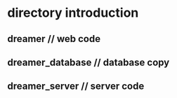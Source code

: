 # directory introduction

## dreamer  // web code

## dreamer_database // database copy

## dreamer_server  // server code
